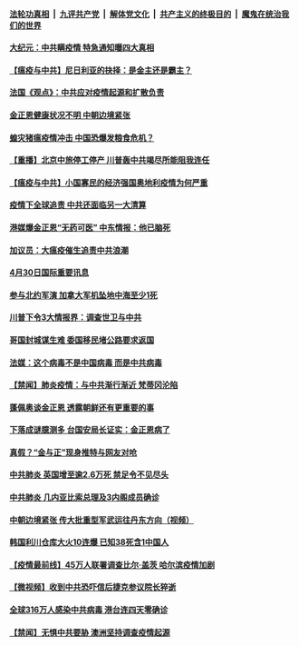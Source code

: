 ####  [法轮功真相](../../../../basic/blob/master/README.md?t=05010331) &nbsp;|&nbsp; [九评共产党](../../../../9ping.md/blob/master/README.md?t=05010331) &nbsp;|&nbsp; [解体党文化](../../../../jtdwh.md/blob/master/README.md?t=05010331)  &nbsp;|&nbsp; [共产主义的终极目的](../../../../gczydzjmd.md/blob/master/README.md?t=05010331) &nbsp;|&nbsp; [魔鬼在统治我们的世界](../../../../mgztzwmdsj.md/blob/master/README.md?t=05010331) 


#### [大纪元：中共瞒疫情 特急通知曝四大真相](../pages/prog202/a102835707.md?t=05010331) 

#### [【瘟疫与中共】尼日利亚的抉择：是金主还是霸主？](../pages/prog202/a102835699.md?t=05010331) 

#### [法国《观点》：中共应对疫情起源和扩散负责](../pages/prog202/a102835697.md?t=05010331) 

#### [金正恩健康状况不明 中朝边境紧张](../pages/prog202/a102835661.md?t=05010331) 

#### [蝗灾猪瘟疫情冲击 中国恐爆发粮食危机？](../pages/prog202/a102835642.md?t=05010331) 

#### [【重播】北京中旅停工停产 川普轰中共竭尽所能阻我连任](../pages/prog202/a102835543.md?t=05010331) 

#### [【瘟疫与中共】小国寡民的经济强国奥地利疫情为何严重](../pages/prog202/a102835565.md?t=05010331) 

#### [疫情下全球追责 中共还面临另一大清算](../pages/prog202/a102835559.md?t=05010331) 


#### [港媒爆金正恩“无药可医” 中东情报：他已脑死](../pages/prog202/a102835484.md?t=05010331) 

#### [加议员：大瘟疫催生追责中共浪潮](../pages/prog202/a102835475.md?t=05010331) 

#### [4月30日国际重要讯息](../pages/prog202/a102835462.md?t=05010331) 

#### [参与北约军演 加拿大军机坠地中海至少1死](../pages/prog202/a102835416.md?t=05010331) 

#### [川普下令3大情报界：调查世卫与中共](../pages/prog202/a102835344.md?t=05010331) 

#### [哥国封城谋生难 委国移民堵公路要求返国](../pages/prog202/a102835321.md?t=05010331) 

#### [法媒：这个病毒不是中国病毒 而是中共病毒](../pages/prog202/a102835326.md?t=05010331) 

#### [【禁闻】肺炎疫情：与中共渐行渐近 梵蒂冈沦陷](../pages/prog202/a102834206.md?t=05010331) 

#### [蓬佩奥谈金正恩 透露朝鲜还有更重要的事](../pages/prog202/a102835252.md?t=05010331) 

#### [下落成谜臆测多 台国安局长证实：金正恩病了](../pages/prog202/a102835238.md?t=05010331) 

#### [真假？“金与正”现身推特与网友对呛](../pages/prog202/a102835202.md?t=05010331) 

#### [中共肺炎 英国增至逾2.6万死 禁足令不见尽头](../pages/prog202/a102835203.md?t=05010331) 

#### [中共肺炎 几内亚比索总理及3内阁成员确诊](../pages/prog202/a102835179.md?t=05010331) 

#### [中朝边境紧张 传大批重型军武运往丹东方向（视频）](../pages/prog202/a102834941.md?t=05010331) 

#### [韩国利川仓库大火10连爆 已知38死含1中国人](../pages/prog202/a102835150.md?t=05010331) 


#### [【疫情最前线】45万人联署调查比尔·盖茨 哈尔滨疫情加剧](../pages/prog202/a102835100.md?t=05010331) 

#### [【微视频】收到中共恐吓信后捷克参议院长猝逝](../pages/prog202/a102835050.md?t=05010331) 

#### [全球316万人感染中共病毒 港台连四天零确诊](../pages/prog202/a102834747.md?t=05010331) 

#### [【禁闻】无惧中共要胁 澳洲坚持调查疫情起源](../pages/prog202/a102835014.md?t=05010331) 

